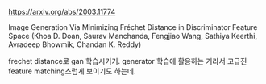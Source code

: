 https://arxiv.org/abs/2003.11774

Image Generation Via Minimizing Fréchet Distance in Discriminator Feature Space (Khoa D. Doan, Saurav Manchanda, Fengjiao Wang, Sathiya Keerthi, Avradeep Bhowmik, Chandan K. Reddy)

frechet distance로 gan 학습시키기. generator 학습에 활용하는 거라서 고급진 feature matching스럽게 보이기도 하는데.